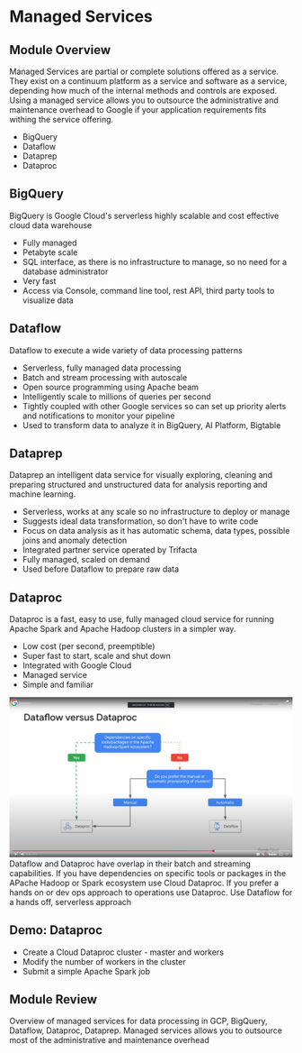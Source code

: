 <h1>Managed Services</h1>
<h2>Module Overview</h2>

Managed Services are partial or complete solutions offered as a service. They exist on a continuum platform as a service and software as a service, depending  how much of the internal methods and controls are exposed. Using a managed service allows you to outsource the administrative and maintenance overhead to Google if your application requirements fits withing the service offering.

* BigQuery
* Dataflow
* Dataprep
* Dataproc

<h2>BigQuery</h2>

BigQuery is Google Cloud's serverless highly scalable and cost effective cloud data warehouse
* Fully managed
* Petabyte scale
* SQL interface, as there is no infrastructure to manage, so no need for a database administrator
* Very fast
* Access via Console, command line tool, rest API, third party tools to visualize data

<h2>Dataflow</h2>

Dataflow to execute a wide variety of data processing patterns
* Serverless, fully managed data processing
* Batch and stream processing with autoscale
* Open source programming using Apache beam
* Intelligently scale to millions of queries per second
* Tightly coupled with other Google services so can set up priority alerts and notifications to monitor your pipeline
* Used to transform data to analyze it in BigQuery, AI Platform, Bigtable

<h2>Dataprep</h2>

Dataprep an intelligent data service for visually exploring, cleaning and preparing structured and unstructured data for analysis reporting and machine learning.
* Serverless, works at any scale so no infrastructure to deploy or manage
* Suggests ideal data transformation, so don't have to write code
* Focus on data analysis as it has automatic schema, data types, possible joins and anomaly detection
* Integrated partner service operated by Trifacta
* Fully managed, scaled on demand
* Used before Dataflow to prepare raw data

<h2>Dataproc</h2>

Dataproc is a fast, easy to use, fully managed cloud service for running Apache Spark and Apache Hadoop clusters in a simpler way.
* Low cost (per second, preemptible)
* Super fast to start, scale and shut down
* Integrated with Google Cloud
* Managed service
* Simple and familiar

![Dataflow vs Dataproc](image-17.png)
Dataflow and Dataproc have overlap in their batch and streaming capabilities. If you have dependencies on specific tools or packages in the APache Hadoop or Spark ecosystem use Cloud Dataproc. If you prefer a hands on or dev ops approach to operations use Dataproc. Use Dataflow for a hands off, serverless approach 

<h2>Demo: Dataproc</h2>

* Create a Cloud Dataproc cluster - master and workers
* Modify the number of workers in the cluster
* Submit a simple Apache Spark job

<h2>Module Review</h2>

Overview of managed services for data processing in GCP, BigQuery, Dataflow, Dataproc, Dataprep. Managed services allows you to outsource most of the administrative and maintenance overhead
